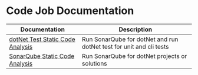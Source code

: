# Code Job Documentation

| Documentation                                             | Description                                                         |
| --------------------------------------------------------- | ------------------------------------------------------------------- |
| [dotNet Test Static Code Analysis](./code/dotNetTests.md) | Run SonarQube for dotNet and run dotNet test for unit and cli tests |
| [SonarQube Static Code Analysis](./code/sonarQube.md)     | Run SonarQube for dotNet projects or solutions                      |

